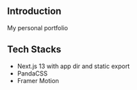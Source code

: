 ## Introduction

My personal portfolio

## Tech Stacks

- Next.js 13 with app dir and static export
- PandaCSS
- Framer Motion
